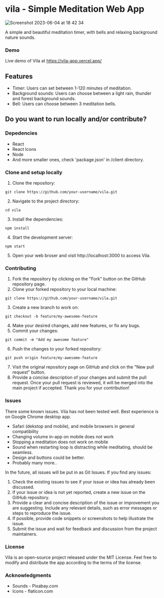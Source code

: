# vila - Simple Meditation Web App
![Screenshot 2023-06-04 at 18 42 34](https://github.com/moeabdulnas/vila/assets/62932979/4eeb027d-6695-489f-9835-aac483b7274d)

A simple and beautiful meditation timer, with bells and relaxing background nature sounds.

### Demo
Live demo of Vila at <a href="https://vila-app.vercel.app/" target="_blank">https://vila-app.vercel.app/</a>

## Features
- Timer: Users can set between 1-120 minutes of meditation.
- Background sounds: Users can choose between a light rain, thunder and forest background sounds.
- Bell: Users can choose between 3 meditation bells.

## Do you want to run locally and/or contribute?
### Depedencies
- React
- React Icons
- Node
- And more smaller ones, check 'package.json' in /client directory.

### Clone and setup locally
1. Clone the repository:
```
git clone https://github.com/your-username/vila.git
```
2. Navigate to the project directory:
```
cd vila
```
3. Install the dependencies:
```
npm install
```
4. Start the development server:
```
npm start
```
5. Open your web broser and visit http://localhost:3000 to access Vila.

### Contributing 
1. Fork the repository by clicking on the "Fork" button on the GitHub repository page.
2. Clone your forked repository to your local machine:
```
git clone https://github.com/your-username/vila.git
```
3. Create a new branch to work on:
```
git checkout -b feature/my-awesome-feature
```
4. Make your desired changes, add new features, or fix any bugs.
5. Commit your changes:
```
git commit -m "Add my awesome feature"
```
6. Push the changes to your forked repository:
```
git push origin feature/my-awesome-feature

```
7. Visit the original repository page on GitHub and click on the "New pull request" button.
8. Provide a concise description of your changes and submit the pull request.
Once your pull request is reviewed, it will be merged into the main project if accepted. Thank you for your contribution!

### Issues
There some known issues. Vila has not been tested well. Best experience is on Google Chrome desktop app.
- Safari (dekstop and mobile), and mobile browsers in general compatibility
- Changing volume in-app on mobile does not work
- Stopping a meditation does not work on mobile
- Sound when restarting loop is distracting while meditating, should be seamless.
- Design and buttons could be better.
- Probably many more..

In the future, all issues will be put in as Git Issues. If you find any issues: 
1. Check the existing issues to see if your issue or idea has already been discussed.
2. If your issue or idea is not yet reported, create a new issue on the GitHub repository.
3. Provide a clear and concise description of the issue or improvement you are suggesting. Include any relevant details, such as error messages or steps to reproduce the issue.
4. If possible, provide code snippets or screenshots to help illustrate the issue.
5. Submit the issue and wait for feedback and discussion from the project maintainers.


### License
Vila is an open-source project released under the MIT License. Feel free to modify and distribute the app according to the terms of the license.

### Acknowledgments
- Sounds - Pixabay.com
- Icons - flaticon.com

